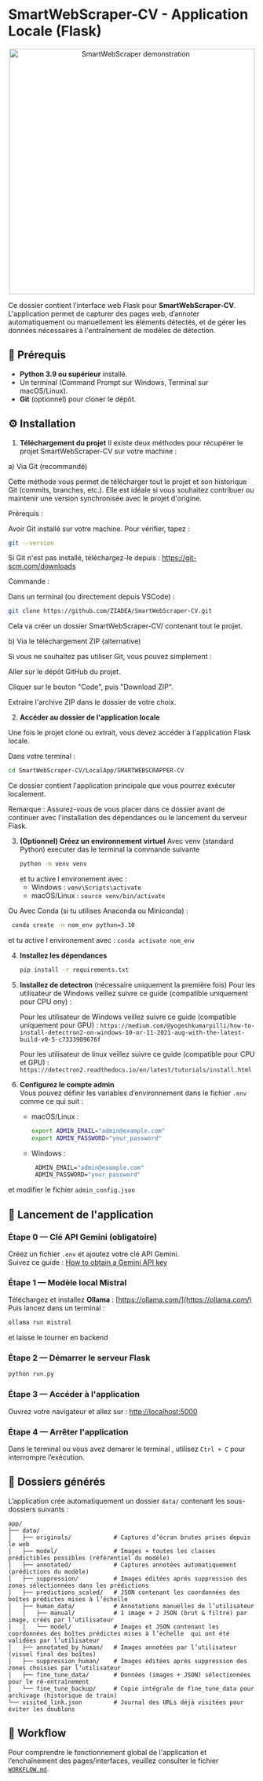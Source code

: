 # SmartWebScraper-CV - Application Locale (Flask)

<div align="center">
  <img src="https://media.giphy.com/media/SWoSkN6DxTszqIKEqv/giphy.gif" alt="SmartWebScraper demonstration" width="500"/>
</div>

Ce dossier contient l’interface web Flask pour **SmartWebScraper-CV**.  
L'application permet de capturer des pages web, d’annoter automatiquement ou manuellement les éléments détectés, et de gérer les données nécessaires à l'entraînement de modèles de détection.

## :dart: Prérequis

- **Python 3.9 ou supérieur** installé.
- Un terminal (Command Prompt sur Windows, Terminal sur macOS/Linux).
- **Git** (optionnel) pour cloner le dépôt.

## :gear: Installation

1. **Téléchargement du projet**
Il existe deux méthodes pour récupérer le projet SmartWebScraper-CV sur votre machine :

a) Via Git (recommandé)

Cette méthode vous permet de télécharger tout le projet et son historique Git (commits, branches, etc.). Elle est idéale si vous souhaitez contribuer ou maintenir une version synchronisée avec le projet d'origine.

Prérequis :

Avoir Git installé sur votre machine. Pour vérifier, tapez :
```bash
git --version
```
Si Git n'est pas installé, téléchargez-le depuis : https://git-scm.com/downloads

Commande :

Dans un terminal (ou directement depuis VSCode) :
```bash
git clone https://github.com/ZIADEA/SmartWebScraper-CV.git
```
Cela va créer un dossier SmartWebScraper-CV/ contenant tout le projet.

b) Via le téléchargement ZIP (alternative)

Si vous ne souhaitez pas utiliser Git, vous pouvez simplement :

Aller sur le dépôt GitHub du projet.

Cliquer sur le bouton "Code", puis "Download ZIP".

Extraire l'archive ZIP dans le dossier de votre choix.

2. **Accéder au dossier de l'application locale**

Une fois le projet cloné ou extrait, vous devez accéder à l'application Flask locale.

Dans votre terminal :
```bash
cd SmartWebScraper-CV/LocalApp/SMARTWEBSCRAPPER-CV
```
Ce dossier contient l'application principale que vous pourrez exécuter localement.

Remarque : Assurez-vous de vous placer dans ce dossier avant de continuer avec l'installation des dépendances ou le lancement du serveur Flask.



3. **(Optionnel) Créez un environnement virtuel**
   Avec venv (standard Python)
   executer das le terminal la commande suivante 
   ```bash
   python -m venv venv
   ```
   et tu active l environement avec : 
   - Windows : `venv\Scripts\activate`
   - macOS/Linux : `source venv/bin/activate`
   
  Ou Avec Conda (si tu utilises Anaconda ou Miniconda) : 
  
   ```bash
    conda create -n nom_env python=3.10
   ```

  et tu active l environement avec : 
    `conda activate nom_env`


4. **Installez les dépendances**
   ```bash
   pip install -r requirements.txt
   ```

5. **Installez de detectron** (nécessaire uniquement la première fois)
    Pour les utilisateur de Windows veillez suivre ce guide (compatible uniquement pour CPU ony) :

   
   Pour les utilisateur de Windows veillez suivre ce guide (compatible uniquement pour GPU) :
   ` https://medium.com/@yogeshkumarpilli/how-to-install-detectron2-on-windows-10-or-11-2021-aug-with-the-latest-build-v0-5-c7333909676f `

   Pour les utilisateur de linux veillez suivre ce guide (compatible pour CPU et GPU) :
   ` https://detectron2.readthedocs.io/en/latest/tutorials/install.html `

5. **Configurez le compte admin**  
   Vous pouvez définir les variables d’environnement dans le fichier `.env` comme ce qui suit :
   - macOS/Linux :
     ```bash
     export ADMIN_EMAIL="admin@example.com"
     export ADMIN_PASSWORD="your_password"
     ```
   - Windows :
     ```cmd
      ADMIN_EMAIL="admin@example.com"
      ADMIN_PASSWORD="your_password"
     ```
  et modifier le fichier `admin_config.json`

## :rocket: Lancement de l'application

### Étape 0 — Clé API Gemini (obligatoire)
Créez un fichier `.env` et ajoutez votre clé API Gemini.  
Suivez ce guide : [How to obtain a Gemini API key](https://dev.to/explinks/how-to-obtain-a-gemini-api-key-step-by-step-guide-4m97)

### Étape 1 — Modèle local Mistral
Téléchargez et installez **Ollama** : [https://ollama.com/](https://ollama.com/)  
Puis lancez dans un terminal :
```bash
ollama run mistral
```
et laisse le tourner en backend 

### Étape 2 — Démarrer le serveur Flask
```bash
python run.py
```

### Étape 3 — Accéder à l'application
Ouvrez votre navigateur et allez sur : [http://localhost:5000](http://localhost:5000)

### Étape 4 — Arrêter l'application
Dans le terminal ou vous avez demarer le terminal , utilisez `Ctrl + C` pour interrompre l’exécution.

## :file_folder: Dossiers générés

L’application crée automatiquement un dossier `data/` contenant les sous-dossiers suivants :

```
app/
├── data/
│   ├── originals/            # Captures d’écran brutes prises depuis le web
│   ├── model/                # Images + toutes les classes prédictibles possibles (référentiel du modèle)
│   ├── annotated/            # Captures annotées automatiquement (prédictions du modèle)
│   ├── suppression/          # Images éditées après suppression des zones sélectionnées dans les prédictions
│   ├── predictions_scaled/   # JSON contenant les coordonnées des boîtes prédictes mises à l’échelle
│   ├── human_data/           # Annotations manuelles de l’utilisateur
│   │   ├── manual/           # 1 image + 2 JSON (brut & filtré) par image, créés par l’utilisateur
│   │   └── model/            # Images et JSON contenant les coordonnées des boîtes prédictes mises à l’échelle  qui ont été validées par l’utilisateur
│   ├── annotated_by_human/   # Images annotées par l’utilisateur (visuel final des boîtes)
│   ├── suppression_human/    # Images éditées après suppression des zones choisies par l’utilisateur
│   ├── fine_tune_data/       # Données (images + JSON) sélectionnées pour le ré-entraînement
│   └── fine_tune_backup/     # Copie intégrale de fine_tune_data pour archivage (historique de train)
└── visited_link.json         # Journal des URLs déjà visitées pour éviter les doublons

```

## :repeat: Workflow

Pour comprendre le fonctionnement global de l'application et l’enchaînement des pages/interfaces, veuillez consulter le fichier [`WORKFLOW.md`](WORKFLOW.md).
